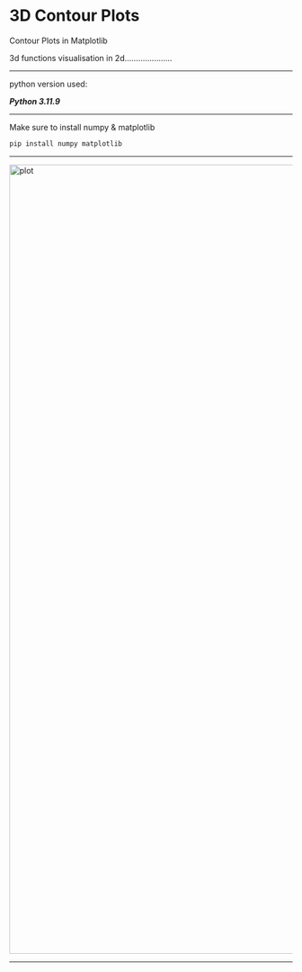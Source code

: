 # 3D Contour Plots
Contour Plots in Matplotlib 

3d functions visualisation in 2d..................... 

---

python version used:


***Python 3.11.9***

---

 Make sure to install numpy & matplotlib

 ```bash
pip install numpy matplotlib
```

---

<img width="1403" alt="plot" src="https://github.com/Lynk4/3D-Contour-Plots/assets/44930131/f04a2b72-dc67-4345-8dc1-c6aa1f236865">


---

